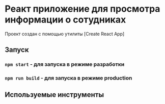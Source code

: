 # Реакт приложение для просмотра информации о сотудниках

Проект создан с помощью утилиты [Create React App]

## Запуск

### `npm start` - для запуска в режиме разработки

### `npm run build` - для запуска в режиме production

## Используемые инструменты
